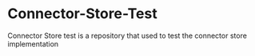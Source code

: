 # Connector-Store-Test
Connector Store test is a repository that used to test the connector store implementation
